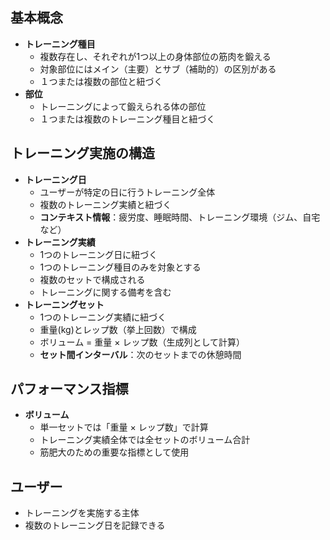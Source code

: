 ## 基本概念

- **トレーニング種目**
    - 複数存在し、それぞれが1つ以上の身体部位の筋肉を鍛える
    - 対象部位にはメイン（主要）とサブ（補助的）の区別がある
    - １つまたは複数の部位と紐づく
- **部位**
    - トレーニングによって鍛えられる体の部位
    - １つまたは複数のトレーニング種目と紐づく

## トレーニング実施の構造

- **トレーニング日**
    - ユーザーが特定の日に行うトレーニング全体
    - 複数のトレーニング実績と紐づく
    - **コンテキスト情報**：疲労度、睡眠時間、トレーニング環境（ジム、自宅など）
- **トレーニング実績**
    - 1つのトレーニング日に紐づく
    - 1つのトレーニング種目のみを対象とする
    - 複数のセットで構成される
    - トレーニングに関する備考を含む
- **トレーニングセット**
    - 1つのトレーニング実績に紐づく
    - 重量(kg)とレップ数（挙上回数）で構成
    - ボリューム = 重量 × レップ数（生成列として計算）
    - **セット間インターバル**：次のセットまでの休憩時間

## パフォーマンス指標

- **ボリューム**
    - 単一セットでは「重量 × レップ数」で計算
    - トレーニング実績全体では全セットのボリューム合計
    - 筋肥大のための重要な指標として使用

## ユーザー

- トレーニングを実施する主体
- 複数のトレーニング日を記録できる